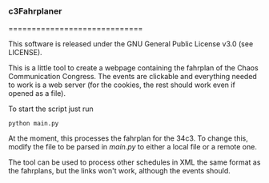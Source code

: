 ### c3Fahrplaner

=============================

This software is released under the GNU General Public License v3.0 (see LICENSE).

This is a little tool to create a webpage containing the fahrplan of the Chaos Communication Congress.
The events are clickable and everything needed to work is a web server (for the cookies, the rest should work even if opened as a file).

To start the script just run

```
python main.py
```

At the moment, this processes the fahrplan for the 34c3. To change this, modify the file to be parsed in _main.py_ to either a local file or a remote one.

The tool can be used to process other schedules in XML the same format as the fahrplans, but the links won't work, although the events should.
